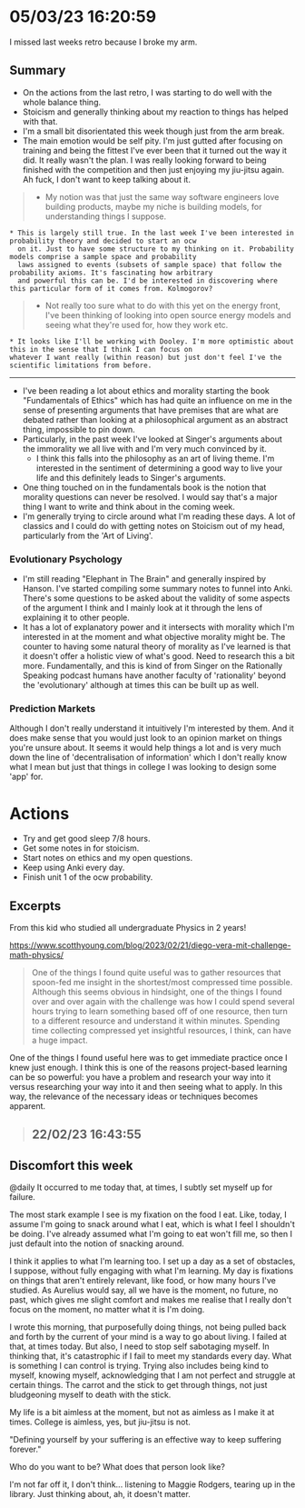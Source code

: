 # 05/03/23 16:20:59

I missed last weeks retro because I broke my arm.

## Summary

* On the actions from the last retro, I was starting to do well with the whole balance thing.
* Stoicism and generally thinking about my reaction to things has helped with that. 
* I'm a small bit disorientated this week though just from the arm break.
* The main emotion would be self pity. I'm just gutted after focusing on training and being the fittest I've ever been
  that it turned out the way it did. It really wasn't the plan. I was really looking forward to being finished with the
  competition and then just enjoying my jiu-jitsu again. Ah fuck, I don't want to keep talking about it.

> * My notion was that just the same way software engineers love building products, maybe my niche is building models, for
  understanding things I suppose.
  
    * This is largely still true. In the last week I've been interested in probability theory and decided to start an ocw
      on it. Just to have some structure to my thinking on it. Probability models comprise a sample space and probability
      laws assigned to events (subsets of sample space) that follow the probability axioms. It's fascinating how arbitrary
      and powerful this can be. I'd be interested in discovering where this particular form of it comes from. Kolmogorov?
 
> * Not really too sure what to do with this yet on the energy front, I've been thinking of looking into open source
  energy models and seeing what they're used for, how they work etc.

    * It looks like I'll be working with Dooley. I'm more optimistic about this in the sense that I think I can focus on
    whatever I want really (within reason) but just don't feel I've the scientific limitations from before.

---

* I've been reading a lot about ethics and morality starting the book "Fundamentals of Ethics" which has had quite an
  influence on me in the sense of presenting arguments that have premises that are what are debated rather than looking
  at a philosophical argument as an abstract thing, impossible to pin down.
* Particularly, in the past week I've looked at Singer's arguments about the immorality we all live with and I'm very
  much convinced by it.
    * I think this falls into the philosophy as an art of living theme. I'm interested in the sentiment of determining a
      good way to live your life and this definitely leads to Singer's arguments.
* One thing touched on in the fundamentals book is the notion that morality questions can never be resolved. I would
  say that's a major thing I want to write and think about in the coming week.
* I'm generally trying to circle around what I'm reading these days. A lot of classics and I could do with getting notes
  on Stoicism out of my head, particularly from the 'Art of Living'.

### Evolutionary Psychology

* I'm still reading "Elephant in The Brain" and generally inspired by Hanson. I've started compiling some summary notes
  to funnel into Anki. There's some questions to be asked about the validity of some aspects of the argument I think and
  I mainly look at it through the lens of explaining it to other people.
* It has a lot of explanatory power and it intersects with morality which I'm interested in at the moment and what
  objective morality might be. The counter to having some natural theory of morality as I've learned is that it doesn't
  offer a holistic view of what's good. Need to research this a bit more. Fundamentally, and this is kind of from Singer
  on the Rationally Speaking podcast humans have another faculty of 'rationality' beyond  the 'evolutionary' although at
  times this can be built up as well.

### Prediction Markets

Although I don't really understand it intuitively I'm interested by them. And it does make sense that you would just
look to an opinion market on things you're unsure about. It seems it would help things a lot and is very much down the
line of 'decentralisation of information' which I don't really know what I mean but just that things in college I was
looking to design some 'app' for. 

# Actions

* Try and get good sleep 7/8 hours.
* Get some notes in for stoicism.
* Start notes on ethics and my open questions.
* Keep using Anki every day.
* Finish unit 1 of the ocw probability.

## Excerpts 

> 
From this kid who studied all undergraduate Physics in 2 years! 

https://www.scotthyoung.com/blog/2023/02/21/diego-vera-mit-challenge-math-physics/

> One of the things I found quite useful was to gather resources that spoon-fed me insight in the shortest/most
compressed time possible. Although this seems obvious in hindsight, one of the things I found over and over again with
the challenge was how I could spend several hours trying to learn something based off of one resource, then turn to a
different resource and understand it within minutes. Spending time collecting compressed yet insightful resources, I
think, can have a huge impact.

One of the things I found useful here was to get immediate practice once I knew just enough. I think this is one of the
reasons project-based learning can be so powerful: you have a problem and research your way into it versus researching
your way into it and then seeing what to apply. In this way, the relevance of the necessary ideas or techniques becomes
apparent.

> ## 22/02/23 16:43:55

## Discomfort this week
@daily
It occurred to me today that, at times, I subtly set myself up for failure. 

The most stark example I see is my fixation on the food I eat. Like, today, I assume I'm going to snack around what I
eat, which is what I feel I shouldn't be doing. I've already assumed what I'm going to eat won't fill me, so then I just
default into the notion of snacking around. 

I think it applies to what I'm learning too. I set up a day as a set of obstacles, I suppose, without fully engaging
with what I'm learning. My day is fixations on things that aren't entirely relevant, like food, or how many hours I've
studied. As Aurelius would say, all we have is the moment, no future, no past, which gives me slight comfort and makes me
realise that I really don't focus on the moment, no matter what it is I'm doing.

I wrote this morning, that purposefully doing things, not being pulled back and forth by the current of your mind is a
way to go about living. I failed at that, at times today. But also, I need to stop self sabotaging myself. In thinking
that, it's catastrophic if I fail to meet my standards every day. What is something I can control is trying. Trying also
includes being kind to myself, knowing myself, acknowledging that I am not perfect and struggle at certain things. The
carrot and the stick to get through things, not just bludgeoning myself to death with the stick.

My life is a bit aimless at the moment, but not as aimless as I make it at times. College is aimless, yes, but jiu-jitsu
is not.

"Defining yourself by your suffering is an effective way to keep suffering forever."

Who do you want to be? What does that person look like? 

I'm not far off it, I don't think... listening to Maggie Rodgers, tearing up in the library. Just thinking about, ah,
it doesn't matter.
